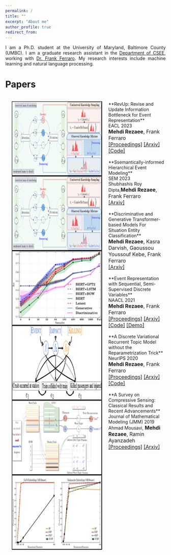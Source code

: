 ```yaml
---
permalink: /
title: ""
excerpt: "About me"
author_profile: true
redirect_from:
---
```

<p align="justify"> 
I am a Ph.D. student at the University of Maryland, Baltimore County (UMBC). I am a graduate research assistant in the <a href="https://www.csee.umbc.edu/">Department of CSEE</a>, working with <a href="https://www.csee.umbc.edu/~ferraro/">Dr. Frank Ferraro</a>. My research interests include machine learning and natural language processing.
</p>

# <a name="paper-id"></a> Papers

<br>
<img src="images/RevUpModel.png" alt="" width="280" height="230" align="left" hspace="20" style="border: #000000 2px outset;">
**RevUp: Revise and Update Information Bottleneck for Event Representation**<br>
EACL 2023<br>
<font size="3"><b>Mehdi Rezaee</b>, Frank Ferraro<br>
<a href="https://aclanthology.org/2023.eacl-main.56.pdf">[Proceedings]</a> <a href="https://arxiv.org/pdf/2205.12248.pdf">[Arxiv]</a> <a href="https://github.com/mmrezaee/RevUp">[Code]</a></font>
<br><br>

<img src="images/RevUpModel.png" alt="" width="280" height="230" align="left" hspace="20" style="border: #000000 2px outset;">
**Ssemantically-informed Hierarchical Event Modeling**<br>
SEM 2023<br>
Shubhashis Roy Dipta,<font size="3"><b>Mehdi Rezaee</b>, Frank Ferraro<br>
<a href="https://arxiv.org/pdf/2212.10547.pdf">[Arxiv]</a></font>
<br><br>

<img src="images/situation.png" alt="" width="280" height="230" align="left" hspace="20" style="border: #000000 2px outset;">
**Discriminative and Generative Transformer-based Models For Situation Entity Classification**<br>
<font size="3"><b>Mehdi Rezaee</b>, Kasra Darvish, Gaoussou Youssouf Kebe, Frank Ferraro<br>
<a href="https://arxiv.org/pdf/2109.07434.pdf">[Arxiv]</a></font>
<br><br>

<img src="images/SSDVAE_42.png" alt="" width="280" height="230" align="left" hspace="20" style="border: #000000 2px outset;">
**Event Representation with Sequential, Semi-Supervised Discrete Variables**<br>
NAACL 2021<br>
<font size="3"><b>Mehdi Rezaee</b>, Frank Ferraro<br>
<a href="https://aclanthology.org/2021.naacl-main.374.pdf">[Proceedings]</a> <a href="https://arxiv.org/pdf/2010.04361.pdf">[Arxiv]</a> <a href="https://github.com/mmrezaee/SSDVAE">[Code]</a> <a href="https://colab.research.google.com/drive/1blsHkUReIrDhwvRVwEAUY3rGBrp7Up1I#scrollTo=uUNm5pag9Nnu">[Demo]</a></font>
<br><br>

<img src="images/vrtm_EncDec_42.png" alt="" width="280" height="230" align="left" hspace="20" style="border: #000000 2px outset;">
**A Discrete Variational Recurrent Topic Model without the Reparametrization Trick**<br>
NeurIPS 2020<br>
<font size="3"><b>Mehdi Rezaee</b>, Frank Ferraro<br>
<a href="https://proceedings.neurips.cc/paper/2020/file/9f1d5659d5880fb427f6e04ae500fc25-Paper.pdf">[Proceedings]</a> <a href="https://arxiv.org/pdf/2010.12055.pdf">[Arxiv]</a> <a href="https://github.com/mmrezaee/VRTM">[Code]</a></font>
<br><br>

<img src="images/survey_42.jpg" alt="" width="280" height="230" align="left" hspace="20" style="border: #000000 2px outset;">
**A Survey on Compressive Sensing: Classical Results and Recent Advancements**<br>
Journal of Mathematical Modeling (JMM) 2019<br> Ahmad Mousavi, <font size="3"><b>Mehdi Rezaee</b>, Ramin Ayanzadeh<br>
<a href="https://jmm.guilan.ac.ir/article_4155_b84c66cd66053821ec4e8c2447fd3bf1.pdf">[Proceedings]</a> <a href="https://arxiv.org/pdf/1908.01014.pdf">[Arxiv]</a></font>
<br>

